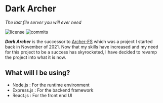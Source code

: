 # Dark Archer 
*The last file server you will ever need*

![license](https://badgen.net/badge/license/GPL-3.0/blue) ![commits](https://badgen.net/github/commits/micromatch/micromatch)

***Dark Archer*** is the successor to [Archer-FS](https://github.com/Retr05041/Archer-FS) which was a project I started back in November of 2021.
Now that my skills have increased and my need for this project to be a success has skyrocketed, I have decided to revamp the project into what it is now.

## What will I be using?
- Node.js : For the runtime environment
- Express.js : For the backend framework
- React.js : For the front end UI